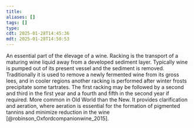 ```yaml
---
title: 
aliases: []
tags: []
type:
cdt: 2025-01-28T14:45:36
mdt: 2025-01-28T14:50:53
---
```


An essential part of the élevage of a wine. Racking is the transport of a maturing wine liquid away from a developed sediment layer. Typically wine is pumped out of its present vessel and the sediment is removed. Traditionally it is used to remove a newly fermented wine from its gross lees, and in cooler regions another racking is performed after winter frosts precipitate some tartrates. The first racking may be followed by a second and third in the first year and a fourth and fifth in the second year if required. More common in Old World than the New. It provides clarification and aeration, where aeration is essential for the formation of pigmented tannins and minimize reduction in the wine [@robinson_Oxfordcompanionwine_2015].
